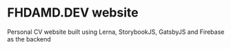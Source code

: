 # FHDAMD.DEV website

Personal CV website built using Lerna, StorybookJS, GatsbyJS and Firebase as the backend
